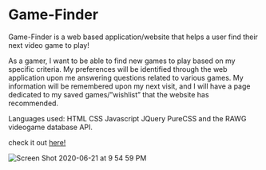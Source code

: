 # Game-Finder

Game-Finder is a web based application/website that helps a user find their next video game to play!

As a gamer, I want to be able to find new games to play based on my specific criteria. My preferences will be identified through the web application upon me answering questions related to various games. My information will be remembered upon my next visit, and I will have a page dedicated to my saved games/”wishlist” that the website has recommended.

Languages used: HTML CSS Javascript JQuery PureCSS and the RAWG videogame database API.


check it out [here!](https://gray-turtle.github.io/game-finder/index.html)

![Screen Shot 2020-06-21 at 9 54 59 PM](https://user-images.githubusercontent.com/63439798/85247084-e6511400-b409-11ea-864a-6f98b3d4f666.png)
